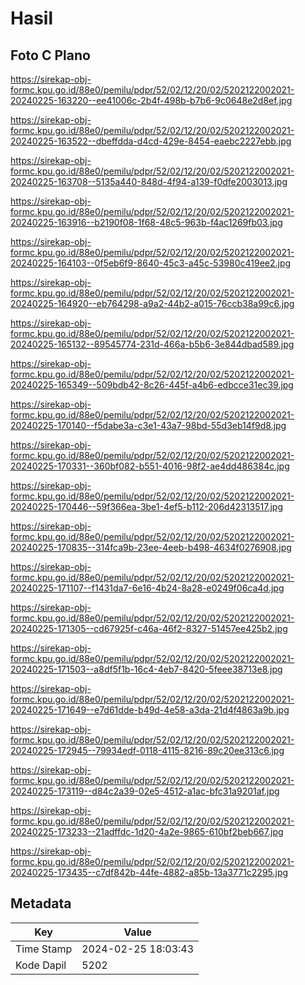 # Hasil

## Foto C Plano

https://sirekap-obj-formc.kpu.go.id/88e0/pemilu/pdpr/52/02/12/20/02/5202122002021-20240225-163220--ee41006c-2b4f-498b-b7b6-9c0648e2d8ef.jpg

https://sirekap-obj-formc.kpu.go.id/88e0/pemilu/pdpr/52/02/12/20/02/5202122002021-20240225-163522--dbeffdda-d4cd-429e-8454-eaebc2227ebb.jpg

https://sirekap-obj-formc.kpu.go.id/88e0/pemilu/pdpr/52/02/12/20/02/5202122002021-20240225-163708--5135a440-848d-4f94-a139-f0dfe2003013.jpg

https://sirekap-obj-formc.kpu.go.id/88e0/pemilu/pdpr/52/02/12/20/02/5202122002021-20240225-163916--b2190f08-1f68-48c5-963b-f4ac1269fb03.jpg

https://sirekap-obj-formc.kpu.go.id/88e0/pemilu/pdpr/52/02/12/20/02/5202122002021-20240225-164103--0f5eb6f9-8640-45c3-a45c-53980c419ee2.jpg

https://sirekap-obj-formc.kpu.go.id/88e0/pemilu/pdpr/52/02/12/20/02/5202122002021-20240225-164920--eb764298-a9a2-44b2-a015-76ccb38a99c6.jpg

https://sirekap-obj-formc.kpu.go.id/88e0/pemilu/pdpr/52/02/12/20/02/5202122002021-20240225-165132--89545774-231d-466a-b5b6-3e844dbad589.jpg

https://sirekap-obj-formc.kpu.go.id/88e0/pemilu/pdpr/52/02/12/20/02/5202122002021-20240225-165349--509bdb42-8c26-445f-a4b6-edbcce31ec39.jpg

https://sirekap-obj-formc.kpu.go.id/88e0/pemilu/pdpr/52/02/12/20/02/5202122002021-20240225-170140--f5dabe3a-c3e1-43a7-98bd-55d3eb14f9d8.jpg

https://sirekap-obj-formc.kpu.go.id/88e0/pemilu/pdpr/52/02/12/20/02/5202122002021-20240225-170331--360bf082-b551-4016-98f2-ae4dd486384c.jpg

https://sirekap-obj-formc.kpu.go.id/88e0/pemilu/pdpr/52/02/12/20/02/5202122002021-20240225-170446--59f366ea-3be1-4ef5-b112-206d42313517.jpg

https://sirekap-obj-formc.kpu.go.id/88e0/pemilu/pdpr/52/02/12/20/02/5202122002021-20240225-170835--314fca9b-23ee-4eeb-b498-4634f0276908.jpg

https://sirekap-obj-formc.kpu.go.id/88e0/pemilu/pdpr/52/02/12/20/02/5202122002021-20240225-171107--f1431da7-6e16-4b24-8a28-e0249f06ca4d.jpg

https://sirekap-obj-formc.kpu.go.id/88e0/pemilu/pdpr/52/02/12/20/02/5202122002021-20240225-171305--cd67925f-c46a-46f2-8327-51457ee425b2.jpg

https://sirekap-obj-formc.kpu.go.id/88e0/pemilu/pdpr/52/02/12/20/02/5202122002021-20240225-171503--a8df5f1b-16c4-4eb7-8420-5feee38713e8.jpg

https://sirekap-obj-formc.kpu.go.id/88e0/pemilu/pdpr/52/02/12/20/02/5202122002021-20240225-171649--e7d61dde-b49d-4e58-a3da-21d4f4863a9b.jpg

https://sirekap-obj-formc.kpu.go.id/88e0/pemilu/pdpr/52/02/12/20/02/5202122002021-20240225-172945--79934edf-0118-4115-8216-89c20ee313c6.jpg

https://sirekap-obj-formc.kpu.go.id/88e0/pemilu/pdpr/52/02/12/20/02/5202122002021-20240225-173119--d84c2a39-02e5-4512-a1ac-bfc31a9201af.jpg

https://sirekap-obj-formc.kpu.go.id/88e0/pemilu/pdpr/52/02/12/20/02/5202122002021-20240225-173233--21adffdc-1d20-4a2e-9865-610bf2beb667.jpg

https://sirekap-obj-formc.kpu.go.id/88e0/pemilu/pdpr/52/02/12/20/02/5202122002021-20240225-173435--c7df842b-44fe-4882-a85b-13a3771c2295.jpg


## Metadata

| Key        | Value               |
| ---------- | ------------------- |
| Time Stamp | 2024-02-25 18:03:43 |
| Kode Dapil | 5202                |



